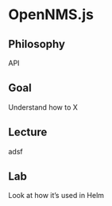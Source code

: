 # OpenNMS.js

## Philosophy

API

## Goal 

Understand how to X

## Lecture

adsf

## Lab

Look at how it’s used in Helm
